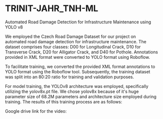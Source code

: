 # TRINIT-JAHR_TNH-ML
Automated Road Damage Detection for Infrastructure Maintenance using YOLO v8


We employed the Czech Road Damage Dataset for our project on automated road damage detection for infrastructure maintenance. The dataset comprises four classes: D00 for Longitudinal Crack, D10 for Transverse Crack, D20 for Alligator Crack, and D40 for Pothole. Annotations provided in XML format were converted to YOLO format using Roboflow.

To facilitate training, we converted the provided XML format annotations to YOLO format using the Roboflow tool. Subsequently, the training dataset was split into an 80:20 ratio for training and validation purposes.

For model training, the YOLOv8 architecture was employed, specifically utilizing the yolov8x.pt file. We chose yolov8x because of it's huge parameter size of 68.2M parameters and architecture size employed during training. The results of this training process are as follows:


Google drive link for the video: 
